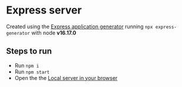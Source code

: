 # Express server

Created using the [Express application generator](https://expressjs.com/en/starter/generator.html) running `npx express-generator` with node **v16.17.0**

## Steps to run

- Run `npm i`
- Run `npm start`
- Open the the [Local server in your browser](http://localhost:3000/)